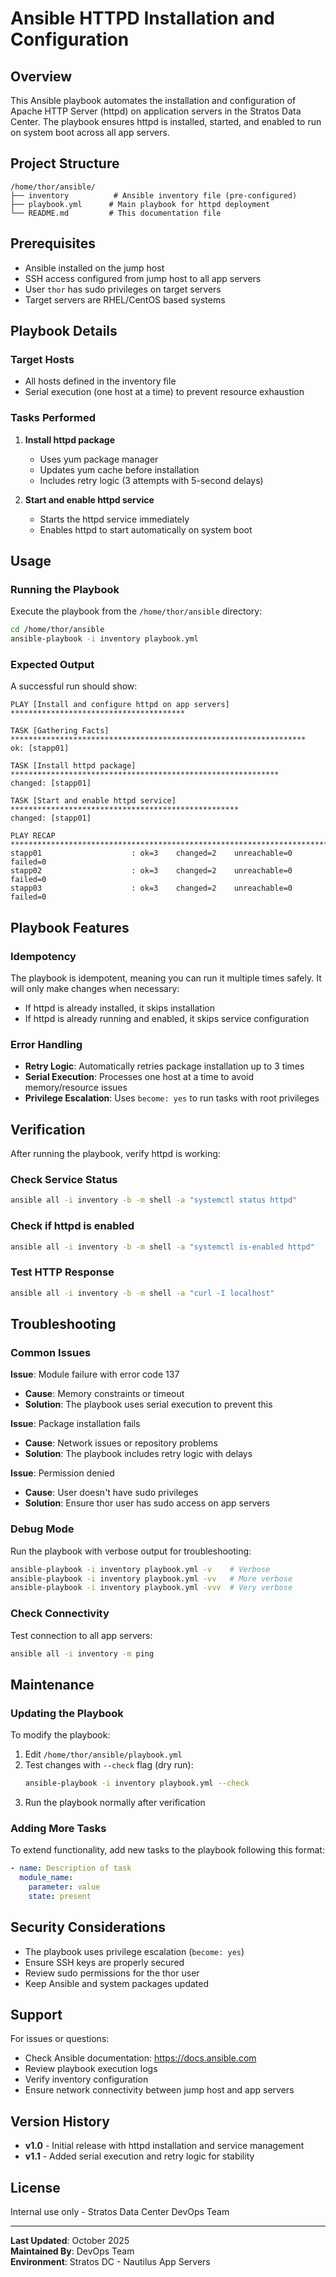 # Ansible HTTPD Installation and Configuration

## Overview

This Ansible playbook automates the installation and configuration of Apache HTTP Server (httpd) on application servers in the Stratos Data Center. The playbook ensures httpd is installed, started, and enabled to run on system boot across all app servers.

## Project Structure

```
/home/thor/ansible/
├── inventory          # Ansible inventory file (pre-configured)
├── playbook.yml      # Main playbook for httpd deployment
└── README.md         # This documentation file
```

## Prerequisites

- Ansible installed on the jump host
- SSH access configured from jump host to all app servers
- User `thor` has sudo privileges on target servers
- Target servers are RHEL/CentOS based systems

## Playbook Details

### Target Hosts
- All hosts defined in the inventory file
- Serial execution (one host at a time) to prevent resource exhaustion

### Tasks Performed

1. **Install httpd package**
   - Uses yum package manager
   - Updates yum cache before installation
   - Includes retry logic (3 attempts with 5-second delays)

2. **Start and enable httpd service**
   - Starts the httpd service immediately
   - Enables httpd to start automatically on system boot

## Usage

### Running the Playbook

Execute the playbook from the `/home/thor/ansible` directory:

```bash
cd /home/thor/ansible
ansible-playbook -i inventory playbook.yml
```

### Expected Output

A successful run should show:

```
PLAY [Install and configure httpd on app servers] ***************************************

TASK [Gathering Facts] ******************************************************************
ok: [stapp01]

TASK [Install httpd package] ************************************************************
changed: [stapp01]

TASK [Start and enable httpd service] ***************************************************
changed: [stapp01]

PLAY RECAP ******************************************************************************
stapp01                    : ok=3    changed=2    unreachable=0    failed=0
stapp02                    : ok=3    changed=2    unreachable=0    failed=0
stapp03                    : ok=3    changed=2    unreachable=0    failed=0
```

## Playbook Features

### Idempotency
The playbook is idempotent, meaning you can run it multiple times safely. It will only make changes when necessary:
- If httpd is already installed, it skips installation
- If httpd is already running and enabled, it skips service configuration

### Error Handling
- **Retry Logic**: Automatically retries package installation up to 3 times
- **Serial Execution**: Processes one host at a time to avoid memory/resource issues
- **Privilege Escalation**: Uses `become: yes` to run tasks with root privileges

## Verification

After running the playbook, verify httpd is working:

### Check Service Status
```bash
ansible all -i inventory -b -m shell -a "systemctl status httpd"
```

### Check if httpd is enabled
```bash
ansible all -i inventory -b -m shell -a "systemctl is-enabled httpd"
```

### Test HTTP Response
```bash
ansible all -i inventory -b -m shell -a "curl -I localhost"
```

## Troubleshooting

### Common Issues

**Issue**: Module failure with error code 137
- **Cause**: Memory constraints or timeout
- **Solution**: The playbook uses serial execution to prevent this

**Issue**: Package installation fails
- **Cause**: Network issues or repository problems
- **Solution**: The playbook includes retry logic with delays

**Issue**: Permission denied
- **Cause**: User doesn't have sudo privileges
- **Solution**: Ensure thor user has sudo access on app servers

### Debug Mode

Run the playbook with verbose output for troubleshooting:

```bash
ansible-playbook -i inventory playbook.yml -v    # Verbose
ansible-playbook -i inventory playbook.yml -vv   # More verbose
ansible-playbook -i inventory playbook.yml -vvv  # Very verbose
```

### Check Connectivity

Test connection to all app servers:

```bash
ansible all -i inventory -m ping
```

## Maintenance

### Updating the Playbook

To modify the playbook:

1. Edit `/home/thor/ansible/playbook.yml`
2. Test changes with `--check` flag (dry run):
   ```bash
   ansible-playbook -i inventory playbook.yml --check
   ```
3. Run the playbook normally after verification

### Adding More Tasks

To extend functionality, add new tasks to the playbook following this format:

```yaml
- name: Description of task
  module_name:
    parameter: value
    state: present
```

## Security Considerations

- The playbook uses privilege escalation (`become: yes`)
- Ensure SSH keys are properly secured
- Review sudo permissions for the thor user
- Keep Ansible and system packages updated

## Support

For issues or questions:
- Check Ansible documentation: https://docs.ansible.com
- Review playbook execution logs
- Verify inventory configuration
- Ensure network connectivity between jump host and app servers

## Version History

- **v1.0** - Initial release with httpd installation and service management
- **v1.1** - Added serial execution and retry logic for stability

## License

Internal use only - Stratos Data Center DevOps Team

---

**Last Updated**: October 2025  
**Maintained By**: DevOps Team  
**Environment**: Stratos DC - Nautilus App Servers
